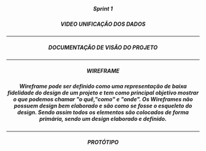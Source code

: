 <h5 align = "center">  Sprint 1 </h5>
<h5 align = "center"> VIDEO UNIFICAÇÃO DOS DADOS  </h5>

<p align "center">

  <hr>

  <p align ="center">

 <h5 align = "center">
  <div>

  <h5 align = "center"> DOCUMENTAÇÃO DE VISÃO DO PROJETO  </h5>

  <p align "center">

  <hr>

  <p align ="center">

 <h5 align = "center">
  <div>

  <h5 align = "center"> WIREFRAME  </h5>

<h5 align = "center">
  Wireframe pode ser definido como uma representação de baixa fidelidade do design de um projeto e tem como principal objetivo mostrar o que podemos chamar "o quê,"como" e "onde".
   Os Wireframes não possuem design bem elaborado e são como se fosse o esqueleto do design. Sendo assim todos os elementos são colocados de forma primária, sendo um design elaborado e definido.  
  </h5>



   <p align "center">

  <hr>

  <p align ="center">

 <h5 align = "center">
  <div>

  <h5 align = "center">
  <div>

  <h5 align = "center"> PROTÓTIPO  </h5>

   <p align "center">


